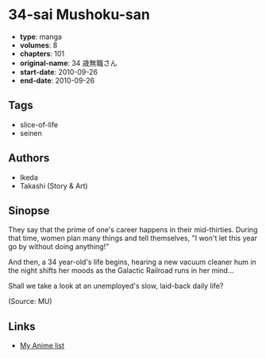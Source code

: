 # 34-sai Mushoku-san

-   **type**: manga
-   **volumes**: 8
-   **chapters**: 101
-   **original-name**: 34 歳無職さん
-   **start-date**: 2010-09-26
-   **end-date**: 2010-09-26

## Tags

-   slice-of-life
-   seinen

## Authors

-   Ikeda
-   Takashi (Story & Art)

## Sinopse

They say that the prime of one's career happens in their mid-thirties. During that time, women plan many things and tell themselves, "I won't let this year go by without doing anything!"

And then, a 34 year-old's life begins, hearing a new vacuum cleaner hum in the night shifts her moods as the Galactic Railroad runs in her mind...

Shall we take a look at an unemployed's slow, laid-back daily life?

(Source: MU)

## Links

-   [My Anime list](https://myanimelist.net/manga/51583/34-sai_Mushoku-san)
